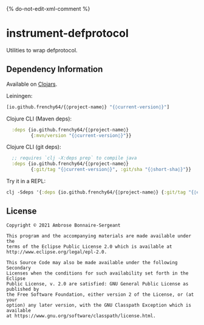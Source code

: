 {% do-not-edit-xml-comment %}
# instrument-defprotocol

Utilities to wrap defprotocol.

## Dependency Information

Available on [Clojars](https://clojars.org/io.github.frenchy64/{◊project-name◊}).

Leiningen:

```clojure
[io.github.frenchy64/{◊project-name◊} "{◊current-version◊}"]
```

Clojure CLI (Maven deps):

```clojure
  :deps {io.github.frenchy64/{◊project-name◊}
         {:mvn/version "{◊current-version◊}"}}
```

Clojure CLI (git deps):

```clojure
  ;; requires `clj -X:deps prep` to compile java
  :deps {io.github.frenchy64/{◊project-name◊}
         {:git/tag "{◊current-version◊}", :git/sha "{◊short-sha◊}"}}
```

Try it in a REPL:

```clojure
clj -Sdeps '{:deps {io.github.frenchy64/{◊project-name◊} {:git/tag "{◊current-version◊}", :git/sha "{◊short-sha◊}"}}}'
```

## License

```
Copyright © 2021 Ambrose Bonnaire-Sergeant

This program and the accompanying materials are made available under the
terms of the Eclipse Public License 2.0 which is available at
http://www.eclipse.org/legal/epl-2.0.

This Source Code may also be made available under the following Secondary
Licenses when the conditions for such availability set forth in the Eclipse
Public License, v. 2.0 are satisfied: GNU General Public License as published by
the Free Software Foundation, either version 2 of the License, or (at your
option) any later version, with the GNU Classpath Exception which is available
at https://www.gnu.org/software/classpath/license.html.
```
